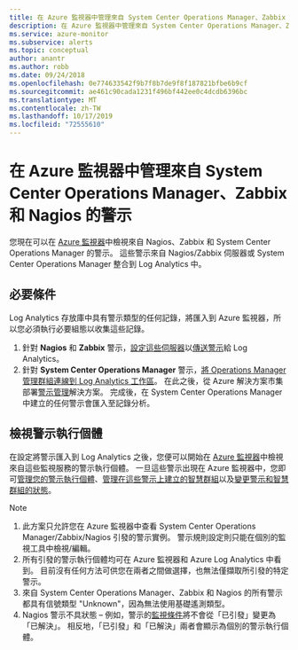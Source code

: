```yaml
---
title: 在 Azure 監視器中管理來自 System Center Operations Manager、Zabbix 和 Nagios 的警示
description: 在 Azure 監視器中管理來自 System Center Operations Manager、Zabbix 和 Nagios 的警示
ms.service: azure-monitor
ms.subservice: alerts
ms.topic: conceptual
author: anantr
ms.author: robb
ms.date: 09/24/2018
ms.openlocfilehash: 0e774633542f9b7f8b7de9f8f187821bfbe6b9cf
ms.sourcegitcommit: ae461c90cada1231f496bf442ee0c4dcdb6396bc
ms.translationtype: MT
ms.contentlocale: zh-TW
ms.lasthandoff: 10/17/2019
ms.locfileid: "72555610"
---
```

# <a name="manage-alerts-from-system-center-operations-manager-zabbix-and-nagios-in-azure-monitor"></a>在 Azure 監視器中管理來自 System Center Operations Manager、Zabbix 和 Nagios 的警示

您現在可以在 [Azure 監視器](https://aka.ms/azure-alerts-overview)中檢視來自 Nagios、Zabbix 和 System Center Operations Manager 的警示。 這些警示來自 Nagios/Zabbix 伺服器或 System Center Operations Manager 整合到 Log Analytics 中。 

## <a name="prerequisites"></a>必要條件
Log Analytics 存放庫中具有警示類型的任何記錄，將匯入到 Azure 監視器，所以您必須執行必要組態以收集這些記錄。
1. 針對 **Nagios** 和 **Zabbix** 警示，[設定這些伺服器](https://docs.microsoft.com/azure/log-analytics/log-analytics-linux-agents)以[傳送警示](https://docs.microsoft.com/azure/azure-monitor/platform/data-sources-alerts-nagios-zabbix?toc=%2Fazure%2Fazure-monitor%2Ftoc.json)給 Log Analytics。
1. 針對 **System Center Operations Manager** 警示，[將 Operations Manager 管理群組連線到 Log Analytics 工作區](https://docs.microsoft.com/azure/log-analytics/log-analytics-om-agents)。 在此之後，從 Azure 解決方案市集部署[警示管理](https://docs.microsoft.com/azure/azure-monitor/platform/alert-management-solution)解決方案。 完成後，在 System Center Operations Manager 中建立的任何警示會匯入至記錄分析。

## <a name="view-your-alert-instances"></a>檢視警示執行個體
在設定將警示匯入到 Log Analytics 之後，您便可以開始在 [Azure 監視器](https://aka.ms/azure-alerts-overview)中檢視來自這些監視服務的警示執行個體。 一旦這些警示出現在 Azure 監視器中，您即可[管理您的警示執行個體](https://aka.ms/managing-alert-instances)、[管理在這些警示上建立的智慧群組](https://aka.ms/managing-smart-groups)以及[變更警示和智慧群組的狀態](https://aka.ms/managing-alert-smart-group-states)。

> [!NOTE]
>  1. 此方案只允許您在 Azure 監視器中查看 System Center Operations Manager/Zabbix/Nagios 引發的警示實例。 警示規則設定則只能在個別的監視工具中檢視/編輯。 
>  1. 所有引發的警示執行個體均可在 Azure 監視器和 Azure Log Analytics 中看到。 目前沒有任何方法可供您在兩者之間做選擇，也無法僅擷取所引發的特定警示。
>  1. 來自 System Center Operations Manager、Zabbix 和 Nagios 的所有警示都具有信號類型 "Unknown"，因為無法使用基礎遙測類型。
>  1. Nagios 警示不具狀態 – 例如，警示的[監視條件](https://aka.ms/azure-alerts-overview)將不會從「已引發」變更為「已解決」。 相反地，「已引發」和「已解決」兩者會顯示為個別的警示執行個體。 

